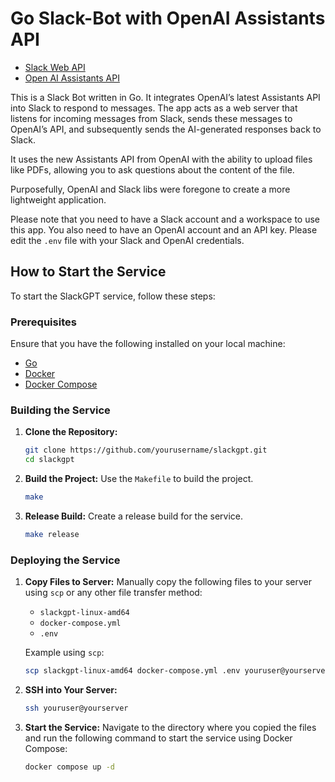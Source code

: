 # Go Slack-Bot with OpenAI Assistants API

- [Slack Web API](https://api.slack.com/web)
- [Open AI Assistants API](https://platform.openai.com/docs/assistants/overview)


This is a Slack Bot written in Go. It integrates OpenAI’s latest Assistants API into Slack to respond to messages. The app acts as a web server that listens for incoming messages from Slack, sends these messages to OpenAI’s API, and subsequently sends the AI-generated responses back to Slack.

It uses the new Assistants API from OpenAI with the ability to upload files like PDFs, allowing you to ask questions about the content of the file.

Purposefully, OpenAI and Slack libs were foregone to create a more lightweight application.

Please note that you need to have a Slack account and a workspace to use this app. You also need to have an OpenAI account and an API key. Please edit the `.env` file with your Slack and OpenAI credentials.


## How to Start the Service

To start the SlackGPT service, follow these steps:

### Prerequisites

Ensure that you have the following installed on your local machine:
- [Go](https://golang.org/doc/install)
- [Docker](https://docs.docker.com/get-docker/)
- [Docker Compose](https://docs.docker.com/compose/install/)

### Building the Service

1. **Clone the Repository:**
   ```sh
   git clone https://github.com/yourusername/slackgpt.git
   cd slackgpt
   ```

2. **Build the Project:**
   Use the `Makefile` to build the project.
   ```sh
   make
   ```

3. **Release Build:**
   Create a release build for the service.
   ```sh
   make release
   ```

### Deploying the Service

1. **Copy Files to Server:**
   Manually copy the following files to your server using `scp` or any other file transfer method:
   - `slackgpt-linux-amd64`
   - `docker-compose.yml`
   - `.env`

   Example using `scp`:
   ```sh
   scp slackgpt-linux-amd64 docker-compose.yml .env youruser@yourserver:/path/to/destination/
   ```

2. **SSH into Your Server:**
   ```sh
   ssh youruser@yourserver
   ```

3. **Start the Service:**
   Navigate to the directory where you copied the files and run the following command to start the service using Docker Compose:
   ```sh
   docker compose up -d
   ```

